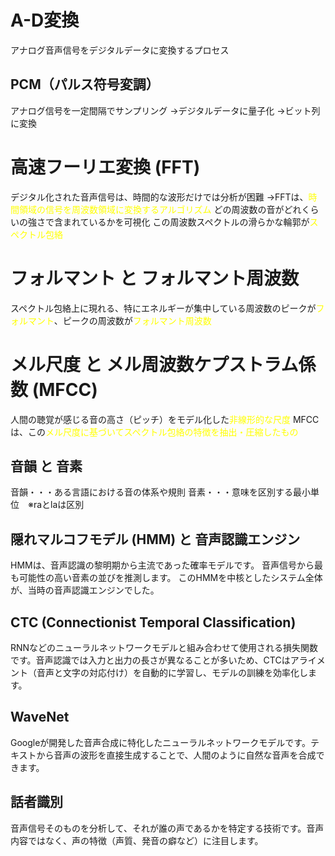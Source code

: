 # A-D変換
アナログ音声信号をデジタルデータに変換するプロセス
## PCM（パルス符号変調）
アナログ信号を一定間隔でサンプリング
→デジタルデータに量子化
→ビット列に変換
# 高速フーリエ変換 (FFT) 
デジタル化された音声信号は、時間的な波形だけでは分析が困難
→FFTは、<font color="#ffff00">時間領域の信号を周波数領域に変換するアルゴリズム</font>
どの周波数の音がどれくらいの強さで含まれているかを可視化
この周波数スペクトルの滑らかな輪郭が<font color="#ffff00">スペクトル包絡</font>
# フォルマント と フォルマント周波数
スペクトル包絡上に現れる、特にエネルギーが集中している周波数のピークが<font color="#ffff00">フォルマント</font>、ピークの周波数が<font color="#ffff00">フォルマント周波数</font>
# メル尺度 と メル周波数ケプストラム係数 (MFCC)
人間の聴覚が感じる音の高さ（ピッチ）をモデル化した<font color="#ffff00">非線形的な尺度</font>
MFCCは、この<font color="#ffff00">メル尺度に基づいてスペクトル包絡の特徴を抽出・圧縮したもの</font>
## 音韻 と 音素
音韻・・・ある言語における音の体系や規則
音素・・・意味を区別する最小単位　※raとlaは区別
## 隠れマルコフモデル (HMM) と 音声認識エンジン
HMMは、音声認識の黎明期から主流であった確率モデルです。
音声信号から最も可能性の高い音素の並びを推測します。
このHMMを中核としたシステム全体が、当時の音声認識エンジンでした。
## CTC (Connectionist Temporal Classification)
RNNなどのニューラルネットワークモデルと組み合わせて使用される損失関数です。音声認識では入力と出力の長さが異なることが多いため、CTCはアライメント（音声と文字の対応付け）を自動的に学習し、モデルの訓練を効率化します。

## WaveNet
Googleが開発した音声合成に特化したニューラルネットワークモデルです。テキストから音声の波形を直接生成することで、人間のように自然な音声を合成できます。
## 話者識別
音声信号そのものを分析して、それが誰の声であるかを特定する技術です。音声内容ではなく、声の特徴（声質、発音の癖など）に注目します。